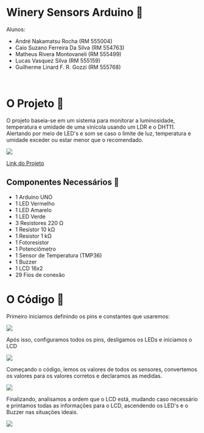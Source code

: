 # Winery Sensors Arduino 🍷

Alunos:
<ul>
<li>André Nakamatsu Rocha (RM 555004)</li>
<li>Caio Suzano Ferreira Da Silva (RM 554763)</li>
<li>Matheus Rivera Montovaneli (RM 555499)</li>
<li>Lucas Vasquez Silva (RM 555159)</li>
<li>Guilherme Linard F. R. Gozzi (RM 555768)</li>
</ul>
<br />

# O Projeto 📝
O projeto baseia-se em um sistema para monitorar a luminosidade, temperatura e umidade de uma vinícola usando um LDR e o DHT11. Alertando por meio de LED's e som se caso o limite de luz, temperatura e umidade exceder ou estar menor que o recomendado.
<br />

<img src="docs/image.png">

<a href="https://www.tinkercad.com/things/4S3AE9gJQzp-cp02-edge-computing/editel?sharecode=vOLCiUOaUEslPjI7DB_9dx8rPn29b88FDNGAlhl7aZw">Link do Projeto</a>

## Componentes Necessários 🔨
- 1 Arduino UNO
- 1 LED Vermelho
- 1 LED Amarelo
- 1 LED Verde
- 3 Resistores 220 Ω
- 1 Resistor 10 kΩ
- 1 Resistor 1 kΩ
- 1 Fotoresistor
- 1 Potenciômetro
- 1 Sensor de Temperatura (TMP36)
- 1 Buzzer
- 1 LCD 16x2
- 29 Fios de conexão


# O Código 📄
Primeiro iniciamos definindo os pins e constantes que usaremos:

<img src="docs/codes/1.png">

Após isso, configuramos todos os pins, desligamos os LEDs e iniciamos o LCD

<img src="docs/codes/2.png">

Começando o código, lemos os valores de todos os sensores, convertemos os valores para os valores corretos e declaramos as medidas.

<img src="docs/codes/3.png">

Finalizando, analisamos a ordem que o LCD está, mudando caso necessário e printamos todas as informações para o LCD, ascendendo os LED's e o Buzzer nas situações ideais.

<img src="docs/codes/4.png">


